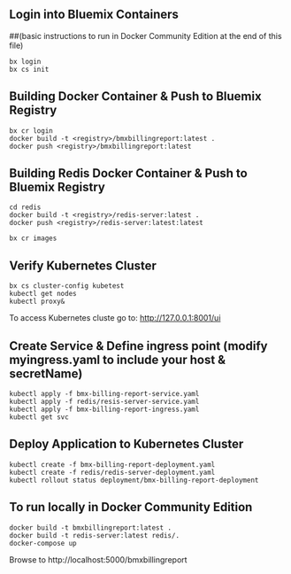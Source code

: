
## Login into Bluemix Containers 
##(basic instructions to run in Docker Community Edition at the end of this file)
```
bx login 
bx cs init
```

## Building Docker Container & Push to Bluemix Registry

```
bx cr login
docker build -t <registry>/bmxbillingreport:latest .
docker push <registry>/bmxbillingreport:latest
```

## Building Redis Docker Container & Push to Bluemix Registry
```
cd redis
docker build -t <registry>/redis-server:latest .
docker push <registry>/redis-server:latest:latest

bx cr images
```


## Verify Kubernetes Cluster
```
bx cs cluster-config kubetest
kubectl get nodes
kubectl proxy&
```

To access Kubernetes cluste go to:  http://127.0.0.1:8001/ui

## Create Service & Define ingress point (modify myingress.yaml to include your host & secretName)
```
kubectl apply -f bmx-billing-report-service.yaml
kubectl apply -f redis/resis-server-service.yaml
kubectl apply -f bmx-billing-report-ingress.yaml
kubectl get svc
```


## Deploy Application to Kubernetes Cluster
```
kubectl create -f bmx-billing-report-deployment.yaml
kubectl create -f redis/redis-server-deployment.yaml
kubectl rollout status deployment/bmx-billing-report-deployment
```

## To run locally in Docker Community Edition
```
docker build -t bmxbillingreport:latest .
docker build -t redis-server:latest redis/.
docker-compose up

```
Browse to http://localhost:5000/bmxbillingreport
